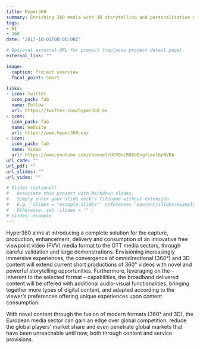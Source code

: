 ```yaml
---
title: Hyper360
summary: Enriching 360 media with 3D storytelling and personalisation elements.
tags:
- AI
- 360
date: "2017-10-01T00:00:00Z"

# Optional external URL for project (replaces project detail page).
external_link: ""

image:
  caption: Project overview
  focal_point: Smart

links:
- icon: twitter
  icon_pack: fab
  name: Follow
  url: https://twitter.com/hyper360_eu
- icon:
  icon_pack: fab
  name: Website
  url: https://www.hyper360.eu/
- icon:
  icon_pack: fab
  name: Video
  url: https://www.youtube.com/channel/UCVBnLR0Eb8rgfLeel6pNVRA
url_code: ""
url_pdf: ""
url_slides: ""
url_video: ""

# Slides (optional).
#   Associate this project with Markdown slides.
#   Simply enter your slide deck's filename without extension.
#   E.g. `slides = "example-slides"` references `content/slides/example-slides.md`.
#   Otherwise, set `slides = ""`.
# slides: example
---
```


Hyper360 aims at introducing a complete solution for the capture, production, enhancement, delivery and consumption of an innovative free viewpoint video (FVV) media format to the OTT media sectors, through careful validation and large demonstrations.
Envisioning increasingly immersive experiences, the convergence of omnidirectional (360°) and 3D content will extend current short productions of 360° videos  with novel and powerful storytelling opportunities. Furthermore, leveraging on the – inherent to the selected format – capabilities, the broadband delivered content will be offered with additional audio-visual functionalities, bringing together more types of digital content, and adapted according to the viewer’s preferences offering unique experiences upon content consumption.

With novel content through the fusion of modern formats (360° and 3D), the European media sector can gain an edge over global competition, reduce the global players’ market share and even penetrate global markets that have been unreachable until now, both through content and service provisions.